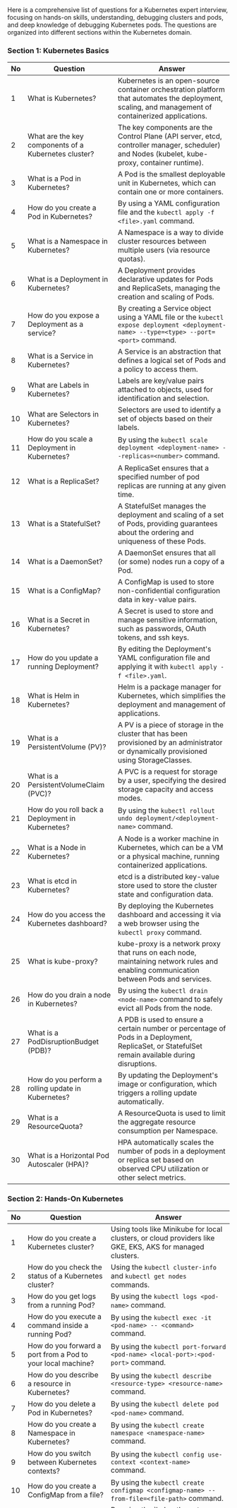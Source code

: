 ```






































```

Here is a comprehensive list of questions for a Kubernetes expert interview, 
focusing on hands-on skills, understanding, debugging clusters and pods, 
and deep knowledge of debugging Kubernetes pods. The questions are organized into different sections within the Kubernetes domain.

### Section 1: Kubernetes Basics

| No | Question | Answer |
|----|----------|--------|
| 1  | What is Kubernetes? | Kubernetes is an open-source container orchestration platform that automates the deployment, scaling, and management of containerized applications. |
| 2  | What are the key components of a Kubernetes cluster? | The key components are the Control Plane (API server, etcd, controller manager, scheduler) and Nodes (kubelet, kube-proxy, container runtime). |
| 3  | What is a Pod in Kubernetes? | A Pod is the smallest deployable unit in Kubernetes, which can contain one or more containers. |
| 4  | How do you create a Pod in Kubernetes? | By using a YAML configuration file and the `kubectl apply -f <file>.yaml` command. |
| 5  | What is a Namespace in Kubernetes? | A Namespace is a way to divide cluster resources between multiple users (via resource quotas). |
| 6  | What is a Deployment in Kubernetes? | A Deployment provides declarative updates for Pods and ReplicaSets, managing the creation and scaling of Pods. |
| 7  | How do you expose a Deployment as a service? | By creating a Service object using a YAML file or the `kubectl expose deployment <deployment-name> --type=<type> --port=<port>` command. |
| 8  | What is a Service in Kubernetes? | A Service is an abstraction that defines a logical set of Pods and a policy to access them. |
| 9  | What are Labels in Kubernetes? | Labels are key/value pairs attached to objects, used for identification and selection. |
| 10 | What are Selectors in Kubernetes? | Selectors are used to identify a set of objects based on their labels. |
| 11 | How do you scale a Deployment in Kubernetes? | By using the `kubectl scale deployment <deployment-name> --replicas=<number>` command. |
| 12 | What is a ReplicaSet? | A ReplicaSet ensures that a specified number of pod replicas are running at any given time. |
| 13 | What is a StatefulSet? | A StatefulSet manages the deployment and scaling of a set of Pods, providing guarantees about the ordering and uniqueness of these Pods. |
| 14 | What is a DaemonSet? | A DaemonSet ensures that all (or some) nodes run a copy of a Pod. |
| 15 | What is a ConfigMap? | A ConfigMap is used to store non-confidential configuration data in key-value pairs. |
| 16 | What is a Secret in Kubernetes? | A Secret is used to store and manage sensitive information, such as passwords, OAuth tokens, and ssh keys. |
| 17 | How do you update a running Deployment? | By editing the Deployment's YAML configuration file and applying it with `kubectl apply -f <file>.yaml`. |
| 18 | What is Helm in Kubernetes? | Helm is a package manager for Kubernetes, which simplifies the deployment and management of applications. |
| 19 | What is a PersistentVolume (PV)? | A PV is a piece of storage in the cluster that has been provisioned by an administrator or dynamically provisioned using StorageClasses. |
| 20 | What is a PersistentVolumeClaim (PVC)? | A PVC is a request for storage by a user, specifying the desired storage capacity and access modes. |
| 21 | How do you roll back a Deployment in Kubernetes? | By using the `kubectl rollout undo deployment/<deployment-name>` command. |
| 22 | What is a Node in Kubernetes? | A Node is a worker machine in Kubernetes, which can be a VM or a physical machine, running containerized applications. |
| 23 | What is etcd in Kubernetes? | etcd is a distributed key-value store used to store the cluster state and configuration data. |
| 24 | How do you access the Kubernetes dashboard? | By deploying the Kubernetes dashboard and accessing it via a web browser using the `kubectl proxy` command. |
| 25 | What is kube-proxy? | kube-proxy is a network proxy that runs on each node, maintaining network rules and enabling communication between Pods and services. |
| 26 | How do you drain a node in Kubernetes? | By using the `kubectl drain <node-name>` command to safely evict all Pods from the node. |
| 27 | What is a PodDisruptionBudget (PDB)? | A PDB is used to ensure a certain number or percentage of Pods in a Deployment, ReplicaSet, or StatefulSet remain available during disruptions. |
| 28 | How do you perform a rolling update in Kubernetes? | By updating the Deployment's image or configuration, which triggers a rolling update automatically. |
| 29 | What is a ResourceQuota? | A ResourceQuota is used to limit the aggregate resource consumption per Namespace. |
| 30 | What is a Horizontal Pod Autoscaler (HPA)? | HPA automatically scales the number of pods in a deployment or replica set based on observed CPU utilization or other select metrics. |

### Section 2: Hands-On Kubernetes

| No | Question | Answer |
|----|----------|--------|
| 1  | How do you create a Kubernetes cluster? | Using tools like Minikube for local clusters, or cloud providers like GKE, EKS, AKS for managed clusters. |
| 2  | How do you check the status of a Kubernetes cluster? | Using the `kubectl cluster-info` and `kubectl get nodes` commands. |
| 3  | How do you get logs from a running Pod? | By using the `kubectl logs <pod-name>` command. |
| 4  | How do you execute a command inside a running Pod? | By using the `kubectl exec -it <pod-name> -- <command>` command. |
| 5  | How do you forward a port from a Pod to your local machine? | By using the `kubectl port-forward <pod-name> <local-port>:<pod-port>` command. |
| 6  | How do you describe a resource in Kubernetes? | By using the `kubectl describe <resource-type> <resource-name>` command. |
| 7  | How do you delete a Pod in Kubernetes? | By using the `kubectl delete pod <pod-name>` command. |
| 8  | How do you create a Namespace in Kubernetes? | By using the `kubectl create namespace <namespace-name>` command. |
| 9  | How do you switch between Kubernetes contexts? | By using the `kubectl config use-context <context-name>` command. |
| 10 | How do you create a ConfigMap from a file? | By using the `kubectl create configmap <configmap-name> --from-file=<file-path>` command. |
| 11 | How do you update an existing ConfigMap? | By using the `kubectl create configmap <configmap-name> --from-file=<file-path> -o yaml --dry-run | kubectl apply -f -` command. |
| 12 | How do you create a Secret from literal values? | By using the `kubectl create secret generic <secret-name> --from-literal=<key>=<value>` command. |
| 13 | How do you update a Secret in Kubernetes? | By using the `kubectl create secret generic <secret-name> --from-literal=<key>=<value> -o yaml --dry-run | kubectl apply -f -` command. |
| 14 | How do you mount a ConfigMap as a volume in a Pod? | By defining a volume in the Pod spec and specifying the ConfigMap as the source. |
| 15 | How do you mount a Secret as an environment variable in a Pod? | By specifying the Secret in the `envFrom` field in the Pod spec. |
| 16 | How do you view all resources in a Namespace? | By using the `kubectl get all -n <namespace>` command. |
| 17 | How do you scale a StatefulSet? | By using the `kubectl scale statefulset <statefulset-name> --replicas=<number>` command. |
| 18 | How do you get detailed information about a Pod's events? | By using the `kubectl describe pod <pod-name>` command and checking the Events section. |
| 19 | How do you patch a resource in Kubernetes? | By using the `kubectl patch <resource-type> <resource-name> --patch '<json-patch>'` command. |
| 20 | How do you create a Service of type LoadBalancer? | By defining a Service in a YAML file with `type: LoadBalancer` and applying it with `kubectl apply -f <file>.yaml`. |
| 21 | How do you enable and access the Kubernetes dashboard? | By deploying the dashboard and accessing it via `kubectl proxy` and navigating to the dashboard URL. |
| 22 | How do you label a node in Kubernetes? | By using the `kubectl label node <node-name> <label-key>=<label-value>` command. |
| 23 | How do you taint a node in Kubernetes? | By using the `kubectl taint nodes <node-name> <key>=<value>:<effect>` command. |
| 24 | How do you schedule a Pod to a specific node? | By using node selectors, node affinity, or nodeName in the Pod spec. |
| 25 | How do you delete all resources in a Namespace? | By using the `kubectl delete namespace <namespace-name>` command. |
| 26 | How do you roll out a canary deployment in Kubernetes? | By updating the Deployment with a new version and gradually increasing the replica count of the new version while decreasing the old version. |
| 27 | How do you debug a failing Pod? | By checking the Pod's logs, events, and using the `kubectl describe pod <pod-name>` and `kubectl exec -it <pod-name> -- /bin/sh` commands. |
| 28 | How do you use kubeadm to set up a Kubernetes cluster? | By running `kubeadm init` on the master node and `kubeadm join` on the worker nodes. |
| 29 | How do you perform a rolling update for a StatefulSet? | By updating the image or configuration in the StatefulSet spec and applying it. StatefulSets handle updates differently than Deployments. |
| 30 | How do you expose a service to the outside world using Ingress? | By creating an Ingress resource and configuring it to route traffic to the appropriate services. |

### Section 3: Debugging Kubernetes Clusters and Pods

| No | Question | Answer |
|----|----------|--------|
| 1  | How do you check the status of all Pods in a cluster? | By using the `kubectl get pods --all-namespaces` command. |
| 2  | How do you get detailed information about a specific node? | By using the `kubectl describe node <node-name>` command. |
| 3  | How do you identify and troubleshoot a node that is NotReady? | Check the node's events with `kubectl describe node <node-name>`, review logs, and ensure the node has necessary resources. |
| 4  | How do you debug a Pod stuck in a Pending state? | Check the Pod events using `kubectl describe pod <pod-name>` and ensure there are sufficient resources and matching node selectors/taints. |
| 5  | How do you handle image pull errors in Pods? | Check the Pod events for details, ensure the image is available and accessible, and check Docker registry credentials. |
| 6  | How do you debug a CrashLoopBackOff error? | Check the Pod logs using `kubectl logs <pod-name>`, and inspect the application logs and configuration. |
| 7  | How do you find the cause of a Pod being OOMKilled? | Check the Pod events and resource limits. Increase memory limits if necessary. |
| 8  | How do you debug network issues in a Kubernetes cluster? | Use tools like `kubectl exec` to run network diagnostics, check CNI plugin logs, and inspect network policies. |
| 9  | How do you investigate DNS issues in Kubernetes? | Use `kubectl exec` to check DNS resolution inside Pods, and review CoreDNS logs. |
| 10 | How do you handle node disk pressure in Kubernetes? | Check node disk usage, clean up unnecessary files, and ensure adequate disk space is available. |
| 11 | How do you view the resource usage of Pods? | By using the `kubectl top pods` command. |
| 12 | How do you view the resource usage of nodes? | By using the `kubectl top nodes` command. |
| 13 | How do you debug a Pod that is not responding to requests? | Check the Pod logs, events, and use `kubectl exec` to access the Pod and inspect the application. |
| 14 | How do you manage and rotate logs in Kubernetes? | Use log management solutions like Fluentd, Elasticsearch, and Kibana (EFK stack). |
| 15 | How do you restart a Pod in Kubernetes? | By deleting the Pod using `kubectl delete pod <pod-name>`. The Deployment/ReplicaSet controller will recreate it. |
| 16 | How do you inspect the configuration of a running Pod? | By using the `kubectl get pod <pod-name> -o yaml` command. |
| 17 | How do you debug persistent volume issues? | Check the PVC and PV status, ensure storage class and provisioner are working, and review storage backend logs. |
| 18 | How do you investigate high CPU usage in a Pod? | Use `kubectl top pods` to check CPU usage and `kubectl logs` to review application logs for issues. |
| 19 | How do you ensure high availability of the Kubernetes API server? | Deploy multiple API server instances and use a load balancer to distribute traffic. |
| 20 | How do you recover from an etcd failure? | Restore etcd from a backup and ensure the etcd cluster is healthy. |
| 21 | How do you diagnose issues with the kubelet? | Check kubelet logs on the node, ensure kubelet is running, and review node status. |
| 22 | How do you handle a failing deployment? | Review deployment events, check Pod status and logs, and update the deployment spec if necessary. |
| 23 | How do you deal with IP address exhaustion in a cluster? | Increase the IP address range for the Pod network or use secondary IP ranges. |
| 24 | How do you debug a Pod failing due to liveness/readiness probe errors? | Check the probe configuration and endpoint, and ensure the application is healthy and accessible. |
| 25 | How do you investigate network policy issues? | Review network policy rules, ensure they are correctly applied, and use network diagnostic tools to test connectivity. |
| 26 | How do you debug a failed job in Kubernetes? | Check the job and Pod logs, and inspect the job events and status. |
| 27 | How do you handle an eviction of Pods due to resource pressure? | Increase resource limits, optimize resource usage, and review resource quotas. |
| 28 | How do you monitor and alert on Kubernetes cluster health? | Use monitoring tools like Prometheus and Grafana, and set up alerts for key metrics. |
| 29 | How do you handle Kubernetes API server performance issues? | Scale the API server, optimize API server configuration, and review etcd performance. |
| 30 | How do you debug service discovery issues in Kubernetes? | Check service and endpoint objects, review CoreDNS logs, and ensure networking is correctly configured. |

### Section 4: Deep Knowledge of Debugging Kubernetes Pods

| No | Question | Answer |
|----|----------|--------|
| 1  | How do you debug a Pod in CrashLoopBackOff state? | Check the Pod logs using `kubectl logs <pod-name>`, and inspect the application for errors or misconfigurations. |
| 2  | How do you debug a Pod stuck in Terminating state? | Check the Pod events, ensure there are no finalizers blocking deletion, and use `kubectl delete pod <pod-name> --force --grace-period=0` if necessary. |
| 3  | How do you debug a Pod with a failing Init Container? | Check the logs of the Init Container using `kubectl logs <pod-name> -c <init-container-name>`. |
| 4  | How do you debug a Pod with liveness probe failures? | Check the liveness probe configuration, ensure the endpoint is accessible, and review the application health. |
| 5  | How do you debug a Pod with readiness probe failures? | Check the readiness probe configuration, ensure the endpoint is accessible, and review the application readiness. |
| 6  | How do you debug a Pod with network connectivity issues? | Use `kubectl exec` to run network diagnostics, check network policies, and review CNI plugin logs. |
| 7  | How do you debug a Pod with image pull errors? | Check the Pod events for details, ensure the image is available, and verify Docker registry credentials. |
| 8  | How do you debug a Pod with insufficient CPU or memory? | Check the Pod resource requests and limits, and ensure there are sufficient resources on the node. |
| 9  | How do you debug a Pod with filesystem issues? | Check the Pod logs, inspect volume mounts, and ensure the underlying storage is available and accessible. |
| 10 | How do you debug a Pod with OOMKilled status? | Check the Pod events, review memory usage, and increase memory limits if necessary. |
| 11 | How do you debug a Pod with a pending state due to node selector/taint issues? | Check the Pod spec for node selectors/taints and ensure there are matching nodes available. |
| 12 | How do you debug a Pod with failing container dependencies? | Check the container dependencies and ensure all required containers are running and healthy. |
| 13 | How do you debug a Pod with slow startup times? | Check the Pod logs, review the application startup process, and ensure there are no resource constraints. |
| 14 | How do you debug a Pod with resource contention issues? | Use `kubectl top pods` to check resource usage and adjust resource requests/limits as needed. |
| 15 | How do you debug a Pod with high latency issues? | Check the Pod logs, inspect network policies, and use network diagnostic tools to identify bottlenecks. |
| 16 | How do you debug a Pod with environment variable issues? | Check the Pod spec for environment variable definitions and ensure they are correctly set. |
| 17 | How do you debug a Pod with missing ConfigMap/Secret mounts? | Check the Pod spec for volume mounts and ensure the ConfigMap/Secret is available and correctly referenced. |
| 18 | How do you debug a Pod with PVC binding issues? | Check the PVC and PV status, ensure the storage class and provisioner are working, and review storage backend logs. |
| 19 | How do you debug a Pod with node affinity issues? | Check the Pod spec for node affinity rules and ensure there are matching nodes available. |
| 20 | How do you debug a Pod with inter-Pod communication issues? | Use network diagnostic tools to test connectivity between Pods, check network policies, and review CNI plugin logs. |
| 21 | How do you debug a Pod with service discovery issues? | Check service and endpoint objects, review CoreDNS logs, and ensure the network is correctly configured. |
| 22 | How do you debug a Pod with failing health checks? | Check the health check configuration, ensure the application endpoints are accessible, and review application logs. |
| 23 | How do you debug a Pod with resource quota exceeded? | Check the resource quota for the Namespace and adjust resource requests/limits or quotas as needed. |
| 24 | How do you debug a Pod with init container timeout? | Check the init container logs, ensure the init process completes within the specified timeout, and adjust the timeout if necessary. |
| 25 | How do you debug a Pod with sidecar container issues? | Check the logs of the sidecar container, ensure it is correctly configured, and review the application and sidecar interaction. |
| 26 | How do you debug a Pod with failing DNS resolution? | Use `kubectl exec` to check DNS resolution inside the Pod and review CoreDNS logs. |
| 27 | How do you debug a Pod with failing volume mounts? | Check the Pod spec for volume mounts, ensure the volumes are available, and review storage backend logs. |
| 28 | How do you debug a Pod with resource limit throttling? | Use `kubectl top pods` to check resource usage, review resource limits, and adjust them as needed. |
| 29 | How do you debug a Pod with failing service account issues? | Check the Pod spec for the service account, ensure it exists, and review RBAC permissions. |
| 30 | How do you debug a Pod with missing dependencies? | Check the Pod spec for container dependencies, ensure all required containers are running, and review the application logs. |

### Section 5: Common Kubernetes Interview Questions

| No | Question | Answer |
|----|----------|--------|
| 1  | What is the difference between a Deployment and a StatefulSet? | A Deployment manages stateless applications, while a StatefulSet is used for stateful applications requiring stable identities and ordered deployment. |
| 2  | What is the role of kube-apiserver in a Kubernetes cluster? | kube-apiserver is the central management entity that validates and configures the data for the API objects, handling RESTful requests and updating the etcd store. |
| 3  | How does the Kubernetes scheduler work? | The scheduler watches for newly created Pods that have no assigned node and selects an appropriate node for them based on resource requirements and policies. |
| 4  | What are the differences between ReplicaSet and ReplicationController? | ReplicaSet is the next-generation ReplicationController with support for set-based label selectors, providing more flexible matching criteria. |
| 5  | What is the role of kube-controller-manager? | kube-controller-manager runs various controllers that regulate the state of the cluster, including Node, Replication, Endpoints, and ServiceAccount controllers. |
| 6  | How does the Horizontal Pod Autoscaler (HPA) work? | HPA automatically adjusts the number of Pods in a deployment or replica set based on observed CPU utilization or custom metrics. |
| 7  | What are taints and tolerations in Kubernetes? | Taints are applied to nodes to repel Pods that do not tolerate the taints, and tolerations are applied to Pods to allow them to schedule onto nodes with matching taints. |
| 8  | How do you create a Pod that runs only on specific nodes? | By using node selectors, node affinity, or specifying the nodeName in the Pod spec. |
| 9  | What is the purpose of etcd in Kubernetes? | etcd is a distributed key-value store used as Kubernetes' backing store for all cluster data and configuration. |
| 10 | How do you manage secrets in Kubernetes? | By using Secret objects, which can store and manage sensitive information such as passwords, tokens, and keys. |
| 11 | What is a Service in Kubernetes, and how does it work? | A Service defines a logical set of Pods and a policy to access them, providing stable IPs and load balancing. |
| 12 | What is the difference between a ClusterIP, NodePort, and LoadBalancer service? | ClusterIP is the default service type, exposing the service on a cluster-internal IP. NodePort exposes the service on each Node's IP at a static port. LoadBalancer exposes the service using a cloud provider's load balancer. |
| 13 | How do you perform a rolling update of a Deployment? | By updating the Deployment's image or configuration, which triggers a rolling update to replace old Pods with new ones gradually. |
| 14 | How do you ensure high availability of the etcd cluster? | By running etcd in a clustered configuration with multiple members and ensuring they are distributed across failure domains. |
| 15 | How does Kubernetes handle container health checks? | By using liveness and readiness probes defined in the Pod spec to monitor and manage the health of containers. |
| 16 | What is the role of kubelet in a Kubernetes node? | kubelet is the primary node agent that watches for PodSpecs via the API server and ensures that containers are running and healthy. |
| 17 | What are the differences between a Job and a CronJob in Kubernetes? | A Job creates one or more Pods to perform a task and then terminates. A CronJob creates Jobs on a scheduled basis. |
| 18 | How do you configure a Kubernetes cluster for multi-tenancy? | By using Namespaces, ResourceQuotas, and Network Policies to isolate and manage resources for different tenants. |
| 19 | How do you secure a Kubernetes cluster? | By using RBAC for access control, network policies for traffic control, encrypting secrets, and securing the etcd datastore. |
| 20 | What is the purpose of the kube-proxy component? | kube-proxy maintains network rules on nodes, allowing network communication to Pods from inside or outside the cluster. |
| 21 | How do you monitor a Kubernetes cluster? | By using tools like Prometheus for metrics collection, Grafana for visualization, and setting up alerts for critical metrics. |
| 22 | How do you handle persistent storage in Kubernetes? | By using PersistentVolume (PV) and PersistentVolumeClaim (PVC) objects to manage storage resources and requests. |
| 23 | What is a PodDisruptionBudget (PDB)? | PDB defines the minimum number or percentage of Pods that must remain available during voluntary disruptions. |

### Section 5: Common Kubernetes Interview Questions (Continued)

| No | Question | Answer |
|----|----------|--------|
| 24 | How do you debug Kubernetes networking issues? | By using network diagnostic tools like `kubectl exec` to run `ping`, `curl`, and other commands within Pods, inspecting network policies, reviewing CNI plugin logs, and checking service and endpoint configurations. |
| 25 | What is the role of Custom Resource Definitions (CRDs) in Kubernetes? | CRDs allow you to extend Kubernetes with custom resources that behave like native Kubernetes objects, enabling you to manage custom application-specific components. |
| 26 | How do you implement Blue-Green deployments in Kubernetes? | By creating two environments (blue and green), switching traffic between them using Services or Ingress, and deploying updates to the idle environment before switching traffic. |
| 27 | How do you manage cluster upgrades in Kubernetes? | By following a phased approach: upgrading master nodes first, followed by worker nodes, and ensuring compatibility of components like etcd, CNI plugins, and workloads. |
| 28 | What are Kubernetes Operators, and how do they work? | Operators are custom controllers that extend Kubernetes' capabilities to manage complex stateful applications, automating tasks like deployment, scaling, and backup using CRDs and custom controllers. |
| 29 | How do you implement GitOps in Kubernetes? | By using tools like Argo CD or Flux to continuously deploy and manage Kubernetes manifests from a Git repository, ensuring that the cluster state matches the Git repository state. |
| 30 | What are the differences between Helm and Kustomize? | Helm is a package manager for Kubernetes that uses charts to deploy applications, while Kustomize is a configuration management tool that allows you to customize Kubernetes YAML files without using templating. |

Few other sections that can be important when assessing a Kubernetes expert, 
especially in the context of DevOps and ensuring robust and efficient Kubernetes operations. 
Sections with sample questions and answers:

### Section 6: Kubernetes Security

| No | Question | Answer |
|----|----------|--------|
| 1  | What are the best practices for securing a Kubernetes cluster? | Implement RBAC, use network policies, encrypt secrets, regularly update Kubernetes and its components, and use Pod Security Policies. |
| 2  | How do you secure communication between Kubernetes components? | By enabling and configuring TLS for API server, etcd, kubelets, and other components, and ensuring certificates are properly managed. |
| 3  | What is RBAC, and how do you configure it in Kubernetes? | Role-Based Access Control (RBAC) restricts access based on user roles, configured using Roles, ClusterRoles, RoleBindings, and ClusterRoleBindings. |
| 4  | How do you implement network policies in Kubernetes? | By defining NetworkPolicy objects to control traffic between Pods, based on namespaces, labels, and IP blocks. |
| 5  | What is a Pod Security Policy (PSP)? | A PSP is a cluster-level resource that controls security-sensitive aspects of Pod specification, such as privilege escalation, filesystem permissions, and allowed volumes. |
| 6  | How do you manage secrets in Kubernetes? | By using Secret objects, ensuring they are encrypted at rest, and using tools like HashiCorp Vault or Sealed Secrets for additional security. |
| 7  | How do you enable audit logging in Kubernetes? | By configuring the API server with an audit policy file that specifies what events should be logged and where to store the logs. |
| 8  | How do you secure etcd in Kubernetes? | By enabling TLS for communication, restricting access to etcd, and regularly backing up the etcd data. |
| 9  | What is Kubernetes Admission Controller? | Admission Controllers intercept requests to the Kubernetes API server before they are persisted, allowing for policy enforcement, resource quota management, and security checks. |
| 10 | How do you use PSP alternatives in Kubernetes versions 1.21+? | By using Open Policy Agent (OPA) Gatekeeper or Pod Security Admission (PSA) for enforcing security policies. |
| 11 | How do you implement image scanning in Kubernetes? | By integrating tools like Clair, Trivy, or Aqua Security to scan container images for vulnerabilities before deployment. |
| 12 | What are Kubernetes security contexts? | Security contexts define privilege and access control settings for Pods and containers, including user IDs, group IDs, and capabilities. |
| 13 | How do you enforce least privilege in Kubernetes? | By configuring RBAC roles with minimal permissions, using network policies to limit Pod communication, and applying Pod security contexts to restrict container privileges. |
| 14 | What are the common vulnerabilities in Kubernetes environments? | Misconfigured RBAC roles, exposed etcd endpoints, unsecured secrets, lack of network policies, and unscanned container images. |
| 15 | How do you perform security assessments of Kubernetes clusters? | By using tools like kube-bench, kube-hunter, and CIS Kubernetes Benchmarks to audit configurations and identify vulnerabilities. |
| 16 | How do you handle Kubernetes API server authentication? | By using client certificates, bearer tokens, OpenID Connect, or webhook token authentication. |
| 17 | How do you prevent resource abuse in a multi-tenant Kubernetes cluster? | By implementing ResourceQuotas, LimitRanges, and Namespace isolation. |
| 18 | How do you secure container runtime in Kubernetes? | By using secure runtimes like gVisor or Kata Containers, regularly updating the container runtime, and applying security patches. |
| 19 | How do you restrict container capabilities in Kubernetes? | By setting security context capabilities to drop all and explicitly allow only required capabilities. |
| 20 | How do you secure Ingress traffic in Kubernetes? | By using TLS/SSL for Ingress controllers, configuring proper firewall rules, and using Web Application Firewalls (WAF). |
| 21 | What is a Kubernetes Service Account, and how do you secure it? | Service Accounts are used by Pods to interact with the API server, and you secure them by limiting their permissions with RBAC. |
| 22 | How do you implement data encryption at rest in Kubernetes? | By enabling etcd encryption and using encrypted volumes provided by the underlying storage provider. |
| 23 | What are Kubernetes Network Plugins, and how do they impact security? | Network Plugins (CNI) manage Pod networking, and their configurations (like Calico, Flannel) can enforce network policies and secure traffic. |
| 24 | How do you handle Docker socket exposure in Kubernetes? | By avoiding mounting the Docker socket into containers and using tools like kube-hunter to identify exposures. |
| 25 | What is Kubernetes CIS Benchmark, and why is it important? | The CIS Benchmark provides best practices for securing Kubernetes clusters, helping to ensure compliance and reduce vulnerabilities. |
| 26 | How do you implement multi-factor authentication (MFA) in Kubernetes? | By integrating Kubernetes with an identity provider that supports MFA and configuring it for API server authentication. |
| 27 | How do you isolate workloads in a Kubernetes cluster? | By using Namespaces, Network Policies, and RBAC to create isolated environments for different teams or applications. |
| 28 | What is the role of service mesh in Kubernetes security? | A service mesh like Istio or Linkerd provides secure service-to-service communication, observability, and traffic management. |
| 29 | How do you protect Kubernetes cluster from DDoS attacks? | By implementing rate limiting, using cloud provider DDoS protection services, and configuring network policies to limit traffic. |
| 30 | How do you secure kubelet communication? | By enabling TLS for kubelet server and client communication, and restricting access to the kubelet API. |

### Section 7: Kubernetes Storage and Persistent Volumes

| No | Question | Answer |
|----|----------|--------|
| 1  | What is a PersistentVolume (PV) in Kubernetes? | A PV is a piece of storage in the cluster that has been provisioned by an administrator or dynamically provisioned using a StorageClass. |
| 2  | What is a PersistentVolumeClaim (PVC)? | A PVC is a request for storage by a user, which binds to an available PV that meets the specified requirements. |
| 3  | How do you dynamically provision storage in Kubernetes? | By using StorageClasses, which define the provisioner and parameters for dynamic volume creation. |
| 4  | What are the different access modes for PersistentVolumes? | ReadWriteOnce (RWO), ReadOnlyMany (ROX), and ReadWriteMany (RWX). |
| 5  | How do you resize a PersistentVolume in Kubernetes? | By editing the PVC spec to request a larger size and ensuring the underlying storage supports resizing. |
| 6  | What is the difference between a static and dynamic PV? | Static PVs are manually created by an administrator, while dynamic PVs are created automatically based on StorageClass definitions. |
| 7  | How do you use storage classes in Kubernetes? | By defining StorageClass objects and specifying them in PVCs to dynamically provision PVs with desired storage attributes. |
| 8  | What is the purpose of the reclaim policy for PersistentVolumes? | The reclaim policy (Retain, Recycle, Delete) determines what happens to a PV after its bound PVC is deleted. |
| 9  | How do you take a snapshot of a PersistentVolume? | By using the VolumeSnapshot API, which allows you to create, list, and delete snapshots of volumes. |
| 10 | How do you restore a volume from a snapshot in Kubernetes? | By creating a PVC from the VolumeSnapshot object, specifying the snapshot name and desired storage class. |
| 11 | What are the common issues with PersistentVolumes and how do you troubleshoot them? | Issues include PV binding failures, capacity shortages, and access mode mismatches. Troubleshooting involves checking PVC events, storage backend logs, and cluster resource usage. |
| 12 | How do you handle backup and restore for Kubernetes volumes? | By using tools like Velero to manage backups and restores of volumes and other cluster resources. |
| 13 | How do you implement shared storage in Kubernetes? | By using RWX PersistentVolumes or network file systems like NFS. |
| 14 | How do you configure storage for stateful applications in Kubernetes? | By using StatefulSets with dynamically provisioned PersistentVolumes and ensuring proper backup and restore strategies. |
| 15 | What is a CSI driver in Kubernetes? | Container Storage Interface (CSI) drivers enable storage vendors to write plugins that expose new storage systems to Kubernetes. |
| 16 | How do you troubleshoot PVC binding issues? | By checking the PVC events, ensuring the StorageClass is correct, and verifying there are available PVs that meet the PVC requirements. |
| 17 | What is a VolumeSnapshotClass? | A VolumeSnapshotClass defines the driver and parameters for creating snapshots of PersistentVolumes. |
| 18 | How do you handle storage capacity planning in Kubernetes? | By monitoring storage usage, setting resource quotas, and dynamically adjusting PV sizes based on application needs. |
| 19 | How do you ensure high availability for PersistentVolumes? | By using distributed storage solutions, configuring replication, and deploying volumes across multiple failure domains. |
| 20 | How do you manage storage performance in Kubernetes? | By selecting appropriate storage classes, configuring QoS policies, and monitoring storage performance metrics. |
| 21 | What are ephemeral volumes in Kubernetes? | Ephemeral volumes are temporary storage volumes that exist only as long as the Pod is running, such as emptyDir and configMap volumes. |
| 22 | How do you use hostPath volumes in Kubernetes? | By specifying hostPath volumes in Pod specs to mount directories from the host node's filesystem into the Pod. |
| 23 | How do you ensure data consistency in Kubernetes volumes? | By using storage systems that provide strong consistency guarantees, and configuring application-level data consistency mechanisms. |
| 24 | How do you configure volume encryption in Kubernetes? | By using storage backends that support encryption at rest, and configuring encryption parameters in StorageClasses. |
| 25 | How do you migrate data between PersistentVolumes? | By creating a new PVC, copying data from the old volume to the new volume, and updating the application to use the new PVC. |
| 26 | What are the limitations of using hostPath volumes? | They are tied to the node where the Pod is running, limiting portability and scalability, and they pose security risks. |
| 27 | How do you handle storage failures in Kubernetes? | By configuring replication, monitoring storage health, and implementing automated failover mechanisms. |
| 28 | What are block storage volumes, and how do you use them in Kubernetes? | Block storage volumes provide raw block devices to Pods, which can be formatted and mounted by the application. |
| 29 | How do you handle PersistentVolume cleanup? | By setting appropriate reclaim policies and using tools to automate cleanup of unused volumes. |
| 30 | How do you configure multi-tenant storage in Kubernetes? | By using Namespaces with dedicated StorageClasses, implementing resource quotas, and isolating storage backends. |

These sections provide a comprehensive set of questions to assess the expertise of a Kubernetes professional, 
focusing on security, storage, and advanced operational aspects.
